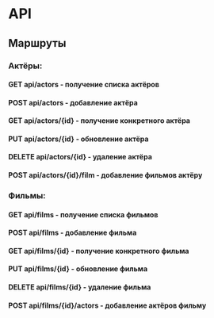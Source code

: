 # API

## Маршруты

### Актёры:
#### GET api/actors - получение списка актёров
#### POST api/actors - добавление актёра
#### GET api/actors/{id} - получение конкретного актёра
#### PUT api/actors/{id} - обновление актёра
#### DELETE api/actors/{id} - удаление актёра
#### POST api/actors/{id}/film - добавление фильмов актёру

### Фильмы:
#### GET api/films - получение списка фильмов
#### POST api/films - добавление фильма
#### GET api/films/{id} - получение конкретного фильма
#### PUT api/films/{id} - обновление фильма
#### DELETE api/films/{id} - удаление фильма
#### POST api/films/{id}/actors - добавление актёров фильму
